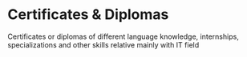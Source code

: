 # Certificates & Diplomas

Certificates or diplomas of different language knowledge, internships, specializations and other skills relative mainly with IT field
